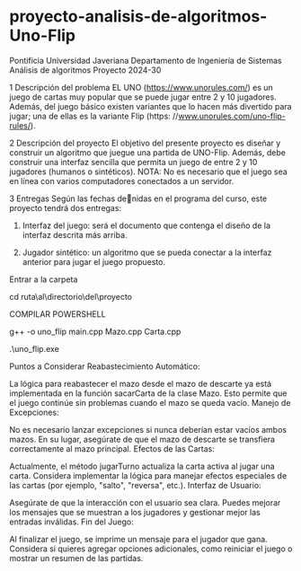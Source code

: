 # proyecto-analisis-de-algoritmos-Uno-Flip



Pontificia Universidad Javeriana
Departamento de Ingeniería de Sistemas
Análisis de algoritmos
Proyecto 2024-30

1 Descripción del problema
EL UNO (https://www.unorules.com/) es un juego de cartas muy popular que se puede jugar entre 2 y 10 jugadores.
Además, del juego básico existen variantes que lo hacen más divertido para jugar; una de ellas es la variante Flip (https:
//www.unorules.com/uno-flip-rules/).

2 Descripción del proyecto
El objetivo del presente proyecto es diseñar y construir un algoritmo que juegue una partida de UNO-Flip. Además, debe
construir una interfaz sencilla que permita un juego de entre 2 y 10 jugadores (humanos o sintéticos). NOTA: No es necesario
que el juego sea en línea con varios computadores conectados a un servidor.


3 Entregas
Según las fechas denidas en el programa del curso, este proyecto tendrá dos entregas:

1. Interfaz del juego: será el documento que contenga el diseño de la interfaz descrita más arriba.
  
2. Jugador sintético: un algoritmo que se pueda conectar a la interfaz anterior para jugar el juego propuesto.

Entrar  a la carpeta

cd ruta\al\directorio\del\proyecto


COMPILAR POWERSHELL

g++ -o uno_flip main.cpp Mazo.cpp Carta.cpp

.\uno_flip.exe




Puntos a Considerar
Reabastecimiento Automático:

La lógica para reabastecer el mazo desde el mazo de descarte ya está implementada en la función sacarCarta de la clase Mazo. Esto permite que el juego continúe sin problemas cuando el mazo se queda vacío.
Manejo de Excepciones:

No es necesario lanzar excepciones si nunca deberían estar vacíos ambos mazos. En su lugar, asegúrate de que el mazo de descarte se transfiera correctamente al mazo principal.
Efectos de las Cartas:

Actualmente, el método jugarTurno actualiza la carta activa al jugar una carta. Considera implementar la lógica para manejar efectos especiales de las cartas (por ejemplo, "salto", "reversa", etc.).
Interfaz de Usuario:

Asegúrate de que la interacción con el usuario sea clara. Puedes mejorar los mensajes que se muestran a los jugadores y gestionar mejor las entradas inválidas.
Fin del Juego:

Al finalizar el juego, se imprime un mensaje para el jugador que gana. Considera si quieres agregar opciones adicionales, como reiniciar el juego o mostrar un resumen de las partidas.
